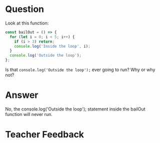 # Question
Look at this function:

```js
const bailOut = () => {
  for (let i = 0; i < 5; i++) {
    if (i > 3) return;
    console.log('Inside the loop', i);
  }
  console.log('Outside the loop');
};
```

Is that `console.log('Outside the loop');` ever going to run? Why or why not?

# Answer
No, the console.log('Outside the loop'); statement inside the bailOut function will never run.


# Teacher Feedback

